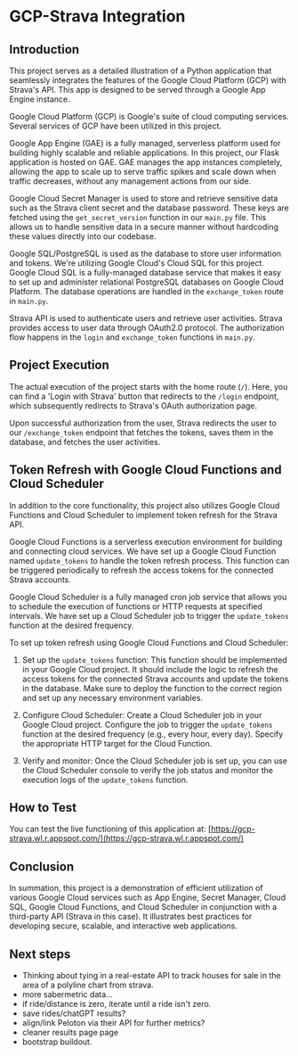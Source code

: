 # GCP-Strava Integration

## Introduction

This project serves as a detailed illustration of a Python application that seamlessly integrates the features of the Google Cloud Platform (GCP) with Strava's API. This app is designed to be served through a Google App Engine instance.

Google Cloud Platform (GCP) is Google's suite of cloud computing services. Several services of GCP have been utilized in this project.

Google App Engine (GAE) is a fully managed, serverless platform used for building highly scalable and reliable applications. In this project, our Flask application is hosted on GAE. GAE manages the app instances completely, allowing the app to scale up to serve traffic spikes and scale down when traffic decreases, without any management actions from our side.

Google Cloud Secret Manager is used to store and retrieve sensitive data such as the Strava client secret and the database password. These keys are fetched using the `get_secret_version` function in our `main.py` file. This allows us to handle sensitive data in a secure manner without hardcoding these values directly into our codebase.

Google SQL/PostgreSQL is used as the database to store user information and tokens. We're utilizing Google Cloud's Cloud SQL for this project. Google Cloud SQL is a fully-managed database service that makes it easy to set up and administer relational PostgreSQL databases on Google Cloud Platform. The database operations are handled in the `exchange_token` route in `main.py`.

Strava API is used to authenticate users and retrieve user activities. Strava provides access to user data through OAuth2.0 protocol. The authorization flow happens in the `login` and `exchange_token` functions in `main.py`.

## Project Execution

The actual execution of the project starts with the home route (`/`). Here, you can find a 'Login with Strava' button that redirects to the `/login` endpoint, which subsequently redirects to Strava's OAuth authorization page.

Upon successful authorization from the user, Strava redirects the user to our `/exchange_token` endpoint that fetches the tokens, saves them in the database, and fetches the user activities.

## Token Refresh with Google Cloud Functions and Cloud Scheduler

In addition to the core functionality, this project also utilizes Google Cloud Functions and Cloud Scheduler to implement token refresh for the Strava API.

Google Cloud Functions is a serverless execution environment for building and connecting cloud services. We have set up a Google Cloud Function named `update_tokens` to handle the token refresh process. This function can be triggered periodically to refresh the access tokens for the connected Strava accounts.

Google Cloud Scheduler is a fully managed cron job service that allows you to schedule the execution of functions or HTTP requests at specified intervals. We have set up a Cloud Scheduler job to trigger the `update_tokens` function at the desired frequency.

To set up token refresh using Google Cloud Functions and Cloud Scheduler:

1. Set up the `update_tokens` function: This function should be implemented in your Google Cloud project. It should include the logic to refresh the access tokens for the connected Strava accounts and update the tokens in the database. Make sure to deploy the function to the correct region and set up any necessary environment variables.

2. Configure Cloud Scheduler: Create a Cloud Scheduler job in your Google Cloud project. Configure the job to trigger the `update_tokens` function at the desired frequency (e.g., every hour, every day). Specify the appropriate HTTP target for the Cloud Function.

3. Verify and monitor: Once the Cloud Scheduler job is set up, you can use the Cloud Scheduler console to verify the job status and monitor the execution logs of the `update_tokens` function.

## How to Test

You can test the live functioning of this application at: [https://gcp-strava.wl.r.appspot.com/](https://gcp-strava.wl.r.appspot.com/)

## Conclusion

In summation, this project is a demonstration of efficient utilization of various Google Cloud services such as App Engine, Secret Manager, Cloud SQL, Google Cloud Functions, and Cloud Scheduler in conjunction with a third-party API (Strava in this case). It illustrates best practices for developing secure, scalable, and interactive web applications.

## Next steps
- Thinking about tying in a real-estate API to track houses for sale in the area of a polyline chart from strava.
- more sabermetric data...
- if ride/distance is zero, iterate until a ride isn't zero.
- save rides/chatGPT results?
- align/link Peloton via their API for further metrics?
- cleaner results page page
- bootstrap buildout.
